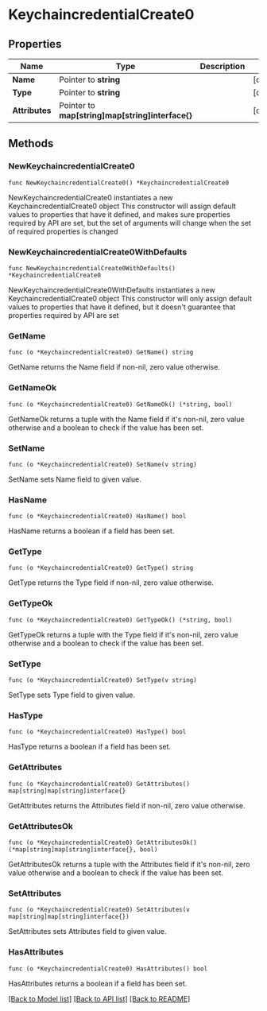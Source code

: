 # KeychaincredentialCreate0

## Properties

Name | Type | Description | Notes
------------ | ------------- | ------------- | -------------
**Name** | Pointer to **string** |  | [optional] 
**Type** | Pointer to **string** |  | [optional] 
**Attributes** | Pointer to **map[string]map[string]interface{}** |  | [optional] 

## Methods

### NewKeychaincredentialCreate0

`func NewKeychaincredentialCreate0() *KeychaincredentialCreate0`

NewKeychaincredentialCreate0 instantiates a new KeychaincredentialCreate0 object
This constructor will assign default values to properties that have it defined,
and makes sure properties required by API are set, but the set of arguments
will change when the set of required properties is changed

### NewKeychaincredentialCreate0WithDefaults

`func NewKeychaincredentialCreate0WithDefaults() *KeychaincredentialCreate0`

NewKeychaincredentialCreate0WithDefaults instantiates a new KeychaincredentialCreate0 object
This constructor will only assign default values to properties that have it defined,
but it doesn't guarantee that properties required by API are set

### GetName

`func (o *KeychaincredentialCreate0) GetName() string`

GetName returns the Name field if non-nil, zero value otherwise.

### GetNameOk

`func (o *KeychaincredentialCreate0) GetNameOk() (*string, bool)`

GetNameOk returns a tuple with the Name field if it's non-nil, zero value otherwise
and a boolean to check if the value has been set.

### SetName

`func (o *KeychaincredentialCreate0) SetName(v string)`

SetName sets Name field to given value.

### HasName

`func (o *KeychaincredentialCreate0) HasName() bool`

HasName returns a boolean if a field has been set.

### GetType

`func (o *KeychaincredentialCreate0) GetType() string`

GetType returns the Type field if non-nil, zero value otherwise.

### GetTypeOk

`func (o *KeychaincredentialCreate0) GetTypeOk() (*string, bool)`

GetTypeOk returns a tuple with the Type field if it's non-nil, zero value otherwise
and a boolean to check if the value has been set.

### SetType

`func (o *KeychaincredentialCreate0) SetType(v string)`

SetType sets Type field to given value.

### HasType

`func (o *KeychaincredentialCreate0) HasType() bool`

HasType returns a boolean if a field has been set.

### GetAttributes

`func (o *KeychaincredentialCreate0) GetAttributes() map[string]map[string]interface{}`

GetAttributes returns the Attributes field if non-nil, zero value otherwise.

### GetAttributesOk

`func (o *KeychaincredentialCreate0) GetAttributesOk() (*map[string]map[string]interface{}, bool)`

GetAttributesOk returns a tuple with the Attributes field if it's non-nil, zero value otherwise
and a boolean to check if the value has been set.

### SetAttributes

`func (o *KeychaincredentialCreate0) SetAttributes(v map[string]map[string]interface{})`

SetAttributes sets Attributes field to given value.

### HasAttributes

`func (o *KeychaincredentialCreate0) HasAttributes() bool`

HasAttributes returns a boolean if a field has been set.


[[Back to Model list]](../README.md#documentation-for-models) [[Back to API list]](../README.md#documentation-for-api-endpoints) [[Back to README]](../README.md)


